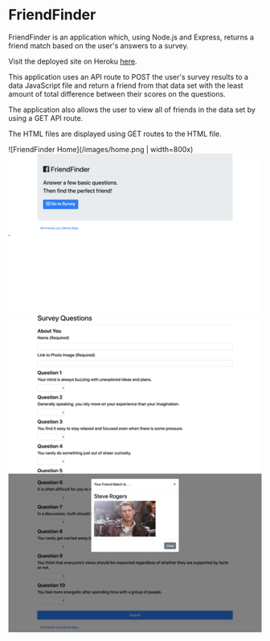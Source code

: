# FriendFinder
FriendFinder is an application which, using Node.js and Express, returns a friend match based on the user's answers to a survey.

Visit the deployed site on Heroku [here](https://sleepy-springs-62403.herokuapp.com/).

This application uses an API route to POST the user's survey results to a data JavaScript file and return a friend from that data set with the least amount of total difference between their scores on the questions.

The application also allows the user to view all of friends in the data set by using a GET API route.

The HTML files are displayed using GET routes to the HTML file.

![FriendFinder Home](/images/home.png | width=800x)
<img src="/images/home.png" width="800px">
![FriendFinder Survey](/images/survey.png "FriendFinder Survey")
![FriendFinder Result](/images/result.png "FriendFinder Result")